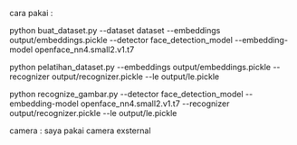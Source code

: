 cara pakai :

python buat_dataset.py --dataset dataset --embeddings output/embeddings.pickle --detector face_detection_model --embedding-model openface_nn4.small2.v1.t7

python pelatihan_dataset.py --embeddings output/embeddings.pickle --recognizer output/recognizer.pickle --le output/le.pickle

python recognize_gambar.py --detector face_detection_model --embedding-model openface_nn4.small2.v1.t7 --recognizer output/recognizer.pickle --le output/le.pickle

camera : saya pakai camera exsternal
